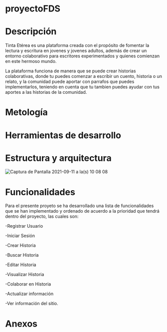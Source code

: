 # proyectoFDS

# Descripción

Tinta Etérea es una plataforma creada con el propósito de fomentar la lectura y escritura en jovenes y jovenes adultos, además de crear un entorno colaborativo para escritores experimentados y quienes comienzan en este hermoso mundo.

La plataforma funciona de manera que se puede crear historias colaborativas, donde tu puedes comenzar a escribir un cuento, historia o un relato, y la comunidad puede aportar con parrafos que puedes implementarlos, teniendo en cuenta que tu tambien puedes ayudar con tus aportes a las historias de la comunidad.


# Metología


# Herramientas de desarrollo


# Estructura y arquitectura

![Captura de Pantalla 2021-09-11 a la(s) 10 08 08](https://user-images.githubusercontent.com/66568293/132952384-c5bd0948-5f21-426e-bac0-12c6daa24143.png)


# Funcionalidades
Para el presente proyeto se ha desarrollado una lista de funcionalidades que se han implementado y ordenado de acuerdo a la prioridad que tendrá dentro del proyecto, las cuales son: 

-Registrar Usuario

-Iniciar Sesión

-Crear Historia

-Buscar Historia

-Editar Historia

-Visualizar Historia

-Colaborar en Historia

-Actualizar información

-Ver información del sitio.


# Anexos
